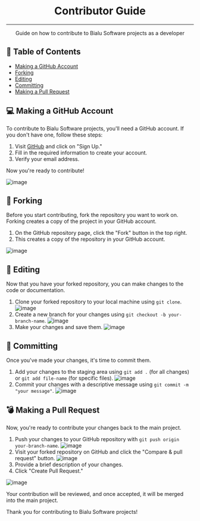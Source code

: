 <h1 align="center">Contributor Guide</h1>

---

<p align="center"> Guide on how to contribute to Bialu Software projects as a developer
    <br> 
</p>

## 📝 Table of Contents

- [Making a GitHub Account](#making-a-github-account)
- [Forking](#forking)
- [Editing](#editing)
- [Committing](#committing)
- [Making a Pull Request](#making-a-pull-request)

## 💻 Making a GitHub Account <a name="making-a-github-account"></a>

To contribute to Bialu Software projects, you'll need a GitHub account. If you don't have one, follow these steps:

1. Visit [GitHub](https://github.com/) and click on "Sign Up."
2. Fill in the required information to create your account.
3. Verify your email address.

Now you're ready to contribute!

![image](https://github.com/Bialu-Software/.github/assets/70224036/72fbe026-e36a-4bf6-8c8c-66b3c06cdf22)

## 🔗 Forking <a name="forking"></a>

Before you start contributing, fork the repository you want to work on. Forking creates a copy of the project in your GitHub account.

1. On the GitHub repository page, click the "Fork" button in the top right.
2. This creates a copy of the repository in your GitHub account.

![image](https://github.com/Bialu-Software/.github/assets/70224036/39964976-fa46-4c38-9c7b-43171f794cd8)

## 📝 Editing <a name="editing"></a>

Now that you have your forked repository, you can make changes to the code or documentation.

1. Clone your forked repository to your local machine using `git clone`. ![image](https://github.com/Bialu-Software/.github/assets/70224036/6e8dc567-3304-4833-9b81-a19f57b12039)
2. Create a new branch for your changes using `git checkout -b your-branch-name`. ![image](https://github.com/Bialu-Software/.github/assets/70224036/15ed8383-5eb6-4970-9f11-de8d7180573c)
3. Make your changes and save them. ![image](https://github.com/Bialu-Software/.github/assets/70224036/10ecca5e-e061-4a01-a3dd-fc2d84f0d90a)

## 🚀 Committing <a name="committing"></a>

Once you've made your changes, it's time to commit them.

1. Add your changes to the staging area using `git add .` (for all changes) or `git add file-name` (for specific files). ![image](https://github.com/Bialu-Software/.github/assets/70224036/435283ec-f2da-4b20-8952-752919f61575)
2. Commit your changes with a descriptive message using `git commit -m "your message"`. ![image](https://github.com/Bialu-Software/.github/assets/70224036/ccd5c2bf-5f4c-4203-a654-bbcabd9b4c70)

## 💣 Making a Pull Request <a name="making-a-pull-request"></a>

Now, you're ready to contribute your changes back to the main project.

1. Push your changes to your GitHub repository with `git push origin your-branch-name`. ![image](https://github.com/Bialu-Software/.github/assets/70224036/e2f14675-d1ba-45f0-83a7-8958fa9a2fa4)
2. Visit your forked repository on GitHub and click the "Compare & pull request" button. ![image](https://github.com/Bialu-Software/.github/assets/70224036/929b789a-9920-414d-9a6b-71f3a33ca61e)
3. Provide a brief description of your changes.
4. Click "Create Pull Request."

![image](https://github.com/Bialu-Software/.github/assets/70224036/59c44732-5d02-4da5-850e-9bb000ad6f0d)

Your contribution will be reviewed, and once accepted, it will be merged into the main project.

Thank you for contributing to Bialu Software projects!
